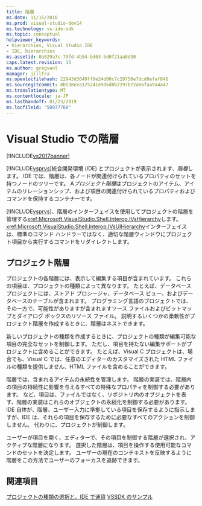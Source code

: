 ```yaml
---
title: 階層
ms.date: 11/15/2016
ms.prod: visual-studio-dev14
ms.technology: vs-ide-sdk
ms.topic: conceptual
helpviewer_keywords:
- hierarchies, Visual Studio IDE
- IDE, hierarchies
ms.assetid: 0a029a7c-79fd-4b54-bd63-bd0f21aa8d30
caps.latest.revision: 15
ms.author: gregvanl
manager: jillfra
ms.openlocfilehash: 22943d3049ff0e24d00c7c29750e7dcd0efaf846
ms.sourcegitcommit: 8b538eea125241e9d6d8b7297b72a66faa9a4a47
ms.translationtype: MT
ms.contentlocale: ja-JP
ms.lasthandoff: 01/23/2019
ms.locfileid: "58977760"
---
```

# <a name="hierarchies-in-visual-studio"></a>Visual Studio での階層
[!INCLUDE[vs2017banner](../../includes/vs2017banner.md)]

[!INCLUDE[vsprvs](../../includes/vsprvs-md.md)]統合開発環境 (IDE) とプロジェクトが表示されます、*階層*します。 IDE では、階層は、各ノードが関連付けられているプロパティのセットを持つノードのツリーです。 A*プロジェクト階層*はプロジェクトのアイテム、アイテムのリレーションシップ、および項目の関連付けられているプロパティおよびコマンドを保持するコンテナーです。

 [!INCLUDE[vsprvs](../../includes/vsprvs-md.md)]、階層のインターフェイスを使用してプロジェクトの階層を管理する<xref:Microsoft.VisualStudio.Shell.Interop.IVsHierarchy>します。 <xref:Microsoft.VisualStudio.Shell.Interop.IVsUIHierarchy>インターフェイスは、標準のコマンド ハンドラーではなく、適切な階層ウィンドウにプロジェクト項目から実行するコマンドをリダイレクトします。

## <a name="project-hierarchies"></a>プロジェクト階層
 プロジェクトの各階層には、表示して編集する項目が含まれています。 これらの項目は、プロジェクトの種類によって異なります。 たとえば、データベース プロジェクトには、ストアド プロシージャ、データベース ビュー、およびデータベースのテーブルが含まれます。 プログラミング言語のプロジェクトでは、その一方で、可能性がありますが含まれますソース ファイルおよびビットマップとダイアログ ボックスのリソース ファイル。 説明するいくつかの柔軟性がプロジェクト階層を作成するときに、階層はネストできます。

 新しいプロジェクトの種類を作成するときに、プロジェクトの種類が編集可能な項目の完全なセットを制御します。 ただし、項目を持たない編集サポートがプロジェクトに含めることができます。 たとえば、Visual C プロジェクトは、場合でも、Visual C では、任意のエディターのカスタマイズされた HTML ファイルの種類を提供しません、HTML ファイルを含めることができます。

 階層では、含まれるアイテムの永続性を管理します。 階層の実装では、階層内の項目の持続性に影響を与えるすべての特殊なプロパティを制御する必要があります。 など、項目は、ファイルではなく、リポジトリ内のオブジェクトを表す、階層の実装はこれらのオブジェクトの永続化を制御する必要があります。 IDE 自体が、階層、ユーザー入力に準拠している項目を保存するように指示しますが、IDE は、それらの項目を保存するために必要なすべてのアクションを制御しません。 代わりに、プロジェクトが制御します。

 ユーザーが項目を開く、エディターで、その項目を制御する階層が選択され、アクティブな階層になります。 選択した階層は、項目を操作する使用可能なコマンドのセットを決定します。 ユーザーの現在のコンテキストを反映するように階層をこの方法でユーザーのフォーカスを追跡できます。

## <a name="see-also"></a>関連項目
 [プロジェクトの種類](../../extensibility/internals/project-types.md)[の選択と、IDE で通貨](../../extensibility/internals/selection-and-currency-in-the-ide.md) [VSSDK のサンプル](../../misc/vssdk-samples.md)
